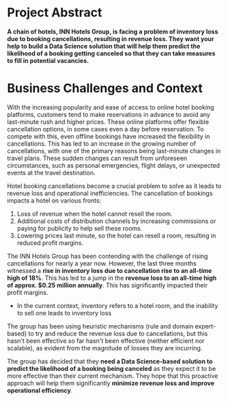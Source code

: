 # Project Abstract 
**A chain of hotels, INN Hotels Group, is facing a problem of inventory loss due to booking cancellations, resulting in revenue loss. They want your help to build a Data Science solution that will help them predict the likelihood of a booking getting canceled so that they can take measures to fill in potential vacancies.**

# Business Challenges and Context
With the increasing popularity and ease of access to online hotel booking platforms, customers tend to make reservations in advance to avoid any last-minute rush and higher prices. These online platforms offer flexible cancellation options, in some cases even a day before reservation. To compete with this, even offline bookings have increased the flexibility in cancellations. This has led to an increase in the growing number of cancellations, with one of the primary reasons being last-minute changes in travel plans. These sudden changes can result from unforeseen circumstances, such as personal emergencies, flight delays, or unexpected events at the travel destination.

Hotel booking cancellations become a crucial problem to solve as it leads to revenue loss and operational inefficiencies. The cancellation of bookings impacts a hotel on various fronts:

1. Loss of revenue when the hotel cannot resell the room.
2. Additional costs of distribution channels by increasing commissions or paying for publicity to help sell these rooms.
3. Lowering prices last minute, so the hotel can resell a room, resulting in reduced profit margins.

The INN Hotels Group has been contending with the challenge of rising cancellations for nearly a year now. However, the last three months witnessed a **rise in inventory loss due to cancellation rise to an all-time high of 18%**. This has led to a jump in the **revenue loss to an all-time high of approx. \$0.25 million annually**. This has significantly impacted their profit margins.

  - In the current context, inventory refers to a hotel room, and the inability to sell one leads to inventory loss

The group has been using heuristic mechanisms (rule and domain expert-based) to try and reduce the revenue loss due to cancellations, but this hasn't been effective so far hasn't been effective (neither efficient nor scalable), as evident from the magnitude of losses they are incurring.

The group has decided that they **need a Data Science-based solution to predict the likelihood of a booking being canceled** as they expect it to be more effective than their current mechanism. They hope that this proactive approach will help them significantly **minimize revenue loss and improve operational efficiency**.

